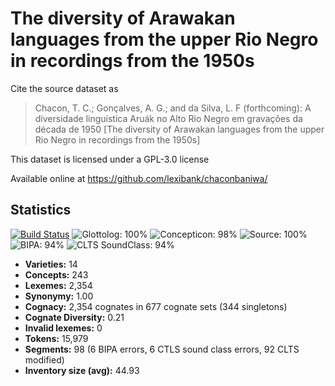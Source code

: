 # The diversity of Arawakan languages from the upper Rio Negro in recordings from the 1950s

Cite the source dataset as

> Chacon, T. C.; Gonçalves, A. G.; and da Silva, L. F (forthcoming): A diversidade linguística Aruák no Alto Rio Negro em gravações da década de 1950 [The diversity of Arawakan languages from the upper Rio Negro in recordings from the 1950s] 

This dataset is licensed under a GPL-3.0 license

Available online at https://github.com/lexibank/chaconbaniwa/

## Statistics


[![Build Status](https://travis-ci.org/lexibank/chaconbaniwa.svg?branch=master)](https://travis-ci.org/lexibank/chaconbaniwa)
![Glottolog: 100%](https://img.shields.io/badge/Glottolog-100%25-brightgreen.svg "Glottolog: 100%")
![Concepticon: 98%](https://img.shields.io/badge/Concepticon-98%25-green.svg "Concepticon: 98%")
![Source: 100%](https://img.shields.io/badge/Source-100%25-brightgreen.svg "Source: 100%")
![BIPA: 94%](https://img.shields.io/badge/BIPA-94%25-green.svg "BIPA: 94%")
![CLTS SoundClass: 94%](https://img.shields.io/badge/CLTS%20SoundClass-94%25-green.svg "CLTS SoundClass: 94%")

- **Varieties:** 14
- **Concepts:** 243
- **Lexemes:** 2,354
- **Synonymy:** 1.00
- **Cognacy:** 2,354 cognates in 677 cognate sets (344 singletons)
- **Cognate Diversity:** 0.21
- **Invalid lexemes:** 0
- **Tokens:** 15,979
- **Segments:** 98 (6 BIPA errors, 6 CTLS sound class errors, 92 CLTS modified)
- **Inventory size (avg):** 44.93
